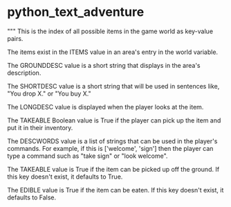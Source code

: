 # python_text_adventure

"""
This is the index of all possible items in the game world as 
key-value pairs. 

The items exist in the ITEMS value in an area's entry in the world variable.

The GROUNDDESC value is a short string that displays in the area's description.

The SHORTDESC value is a short string that will be used in sentences like, "You
drop X." or "You buy X."

The LONGDESC value is displayed when the player looks at the item.

The TAKEABLE Boolean value is True if the player can pick up the item and put
it in their inventory.

The DESCWORDS value is a list of strings that can be used in the player's
commands. For example, if this is ['welcome', 'sign'] then the player can type
a command such as "take sign" or "look welcome".

The TAKEABLE value is True if the item can be picked up off the ground. If
this key doesn't exist, it defaults to True.

The EDIBLE value is True if the item can be eaten. If this key doesn't exist,
it defaults to False.